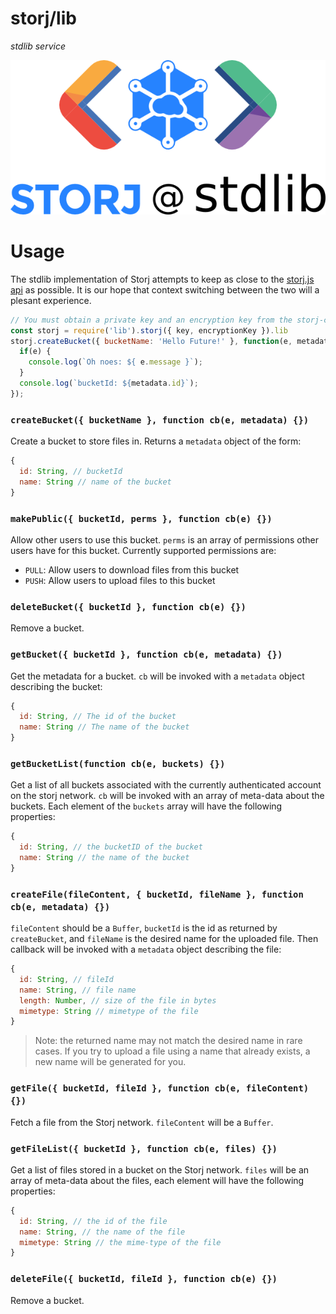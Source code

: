 storj/lib
=========
_stdlib service_

![storj-stdlib](./img/storj-stdlib.png)

# Usage

The stdlib implementation of Storj attempts to keep as close to the [storj.js api](https://github.com/storj/storj.js) as possible. It is our hope that context switching between the two will a plesant experience.

```js
// You must obtain a private key and an encryption key from the storj-cli
const storj = require('lib').storj({ key, encryptionKey }).lib
storj.createBucket({ bucketName: 'Hello Future!' }, function(e, metadata) {
  if(e) {
    console.log(`Oh noes: ${ e.message }`);
  }
  console.log(`bucketId: ${metadata.id}`);
});
```

### `createBucket({ bucketName }, function cb(e, metadata) {})`

Create a bucket to store files in. Returns a `metadata` object of the form:

```js
{
  id: String, // bucketId
  name: String // name of the bucket
}
```

### `makePublic({ bucketId, perms }, function cb(e) {})`

Allow other users to use this bucket. `perms` is an array of permissions other users have for this bucket. Currently supported permissions are:

* `PULL`: Allow users to download files from this bucket
* `PUSH`: Allow users to upload files to this bucket

### `deleteBucket({ bucketId }, function cb(e) {})`

Remove a bucket.

### `getBucket({ bucketId }, function cb(e, metadata) {})`

Get the metadata for a bucket. `cb` will be invoked with a `metadata` object describing the bucket:

```js
{
  id: String, // The id of the bucket
  name: String // The name of the bucket
}
```

### `getBucketList(function cb(e, buckets) {})`

Get a list of all buckets associated with the currently authenticated account on the storj network. `cb` will be invoked with an array of meta-data about the buckets. Each element of the `buckets` array will have the following properties:

```js
{
  id: String, // the bucketID of the bucket
  name: String // the name of the bucket
}
```

### `createFile(fileContent, { bucketId, fileName }, function cb(e, metadata) {})`

`fileContent` should be a `Buffer`, `bucketId` is the id as returned by `createBucket`, and `fileName` is the desired name for the uploaded file. Then callback will be invoked with a `metadata` object describing the file:

```js
{
  id: String, // fileId
  name: String, // file name
  length: Number, // size of the file in bytes
  mimetype: String // mimetype of the file
}
```

> Note: the returned name may not match the desired name in rare cases. If you try to upload a file using a name that already exists, a new name will be generated for you.

### `getFile({ bucketId, fileId }, function cb(e, fileContent) {})`

Fetch a file from the Storj network. `fileContent` will be a `Buffer`.

### `getFileList({ bucketId }, function cb(e, files) {})`

Get a list of files stored in a bucket on the Storj network. `files` will be an array of meta-data about the files, each element will have the following properties:

```js
{
  id: String, // the id of the file
  name: String, // the name of the file
  mimetype: String // the mime-type of the file
}
```

### `deleteFile({ bucketId, fileId }, function cb(e) {})`

Remove a bucket.
